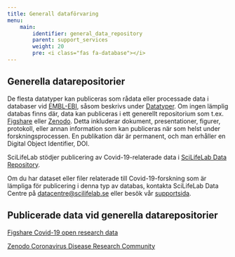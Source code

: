 ```yaml
---
title: Generall dataförvaring
menu:
    main:
        identifier: general_data_repository
        parent: support_services
        weight: 20
        pre: <i class="fas fa-database"></i>
---
```


## Generella datarepositorier

De flesta datatyper kan publiceras som rådata eller processade data i databaser vid [EMBL-EBI](https:www.ebi.ac.uk), såsom beskrivs under [Datatyper](https://covid19dataportal.se/sv/data_types/). Om ingen lämplig databas finns där, data kan publiceras i ett generellt repositorium som t.ex. [Figshare](https://figshare.com) eller [Zenodo](https://zenodo.org). Detta inkluderar dokument, presentationer, figurer, protokoll, eller annan information som kan publiceras när som helst under forskningsprocessen. En publikation där är permanent, och man erhåller en Digital Object Identifier, DOI.

SciLifeLab stödjer publicering av Covid-19-relaterade data i [SciLifeLab Data Repository](https://scilifelab.figshare.com). 

Om du har dataset eller filer relaterade till Covid-19-forskning som är lämpliga för publicering i denna typ av databas, kontakta SciLifeLab Data Centre på [datacentre@scilifelab.se](mailto:datacentre@scilifelab.se) eller besök vår [supportsida](https://www.scilifelab.se/data/repository).

## Publicerade data vid generella datarepositorier

[Figshare Covid-19 open research data](https://covid19.figshare.com)

[Zenodo Coronavirus Disease Research Community](https://zenodo.org/communities/covid-19/)
